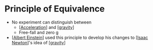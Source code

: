 # Principle of Equivalence

- No experiment can distinguish between
  - [[Acceleration]] and [[gravity]]
  - Free-fall and zero g
- [[Albert Einstein]] used this principle to develop his changes to [[Isaac Newton]]'s idea of [[gravity]]

[//begin]: # "Autogenerated link references for markdown compatibility"
[Acceleration]: acceleration "Acceleration"
[gravity]: gravity "Gravity"
[Albert Einstein]: albert-einstein "Albert Einstein"
[Isaac Newton]: isaac-newton "Isaac Newton"
[//end]: # "Autogenerated link references"
